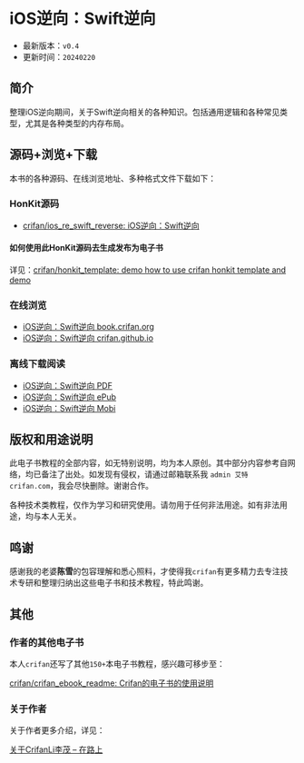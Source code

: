 # iOS逆向：Swift逆向

* 最新版本：`v0.4`
* 更新时间：`20240220`

## 简介

整理iOS逆向期间，关于Swift逆向相关的各种知识。包括通用逻辑和各种常见类型，尤其是各种类型的内存布局。

## 源码+浏览+下载

本书的各种源码、在线浏览地址、多种格式文件下载如下：

### HonKit源码

* [crifan/ios_re_swift_reverse: iOS逆向：Swift逆向](https://github.com/crifan/ios_re_swift_reverse)

#### 如何使用此HonKit源码去生成发布为电子书

详见：[crifan/honkit_template: demo how to use crifan honkit template and demo](https://github.com/crifan/honkit_template)

### 在线浏览

* [iOS逆向：Swift逆向 book.crifan.org](https://book.crifan.org/books/ios_re_swift_reverse/website/)
* [iOS逆向：Swift逆向 crifan.github.io](https://crifan.github.io/ios_re_swift_reverse/website/)

### 离线下载阅读

* [iOS逆向：Swift逆向 PDF](https://book.crifan.org/books/ios_re_swift_reverse/pdf/ios_re_swift_reverse.pdf)
* [iOS逆向：Swift逆向 ePub](https://book.crifan.org/books/ios_re_swift_reverse/epub/ios_re_swift_reverse.epub)
* [iOS逆向：Swift逆向 Mobi](https://book.crifan.org/books/ios_re_swift_reverse/mobi/ios_re_swift_reverse.mobi)

## 版权和用途说明

此电子书教程的全部内容，如无特别说明，均为本人原创。其中部分内容参考自网络，均已备注了出处。如发现有侵权，请通过邮箱联系我 `admin 艾特 crifan.com`，我会尽快删除。谢谢合作。

各种技术类教程，仅作为学习和研究使用。请勿用于任何非法用途。如有非法用途，均与本人无关。

## 鸣谢

感谢我的老婆**陈雪**的包容理解和悉心照料，才使得我`crifan`有更多精力去专注技术专研和整理归纳出这些电子书和技术教程，特此鸣谢。

## 其他

### 作者的其他电子书

本人`crifan`还写了其他`150+`本电子书教程，感兴趣可移步至：

[crifan/crifan_ebook_readme: Crifan的电子书的使用说明](https://github.com/crifan/crifan_ebook_readme)

### 关于作者

关于作者更多介绍，详见：

[关于CrifanLi李茂 – 在路上](https://www.crifan.org/about/)

